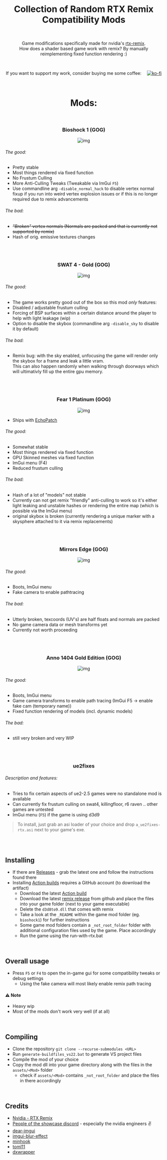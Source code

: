 <h1 align="center">Collection of Random RTX Remix Compatibility Mods</h1>

<br>

<div align="center" markdown="1"> 

Game modifications specifically made for nvidia's [rtx-remix](https://github.com/NVIDIAGameWorks/rtx-remix).  
How does a shader based game work with remix? By manually reimplementing fixed function rendering :) 

<br>

If you want to support my work, consider buying me some coffee: &ensp;&ensp;[![ko-fi](https://xoxor4d.github.io/assets/img/social/kofi.png)](https://ko-fi.com/xoxor4d)
</div>

<br>



<div align="center" markdown="1"> 

# Mods:
<br>

</div>

<div align="center" markdown="1"> 

### Bioshock 1 (GOG)  
![img](.github/img/01.png)

</div>

###### The good:  
- Pretty stable
- Most things rendered via fixed function
- No Frustum Culling
- More Anti-Culling Tweaks (Tweakable via ImGui `F5`)
- Use commandline arg `-disable_normal_hack` to disable vertex normal fixup if you run into weird vertex explosion issues or if this is no longer required due to remix advancements

###### The bad:
- ~~_"Broken"_ vertex normals (Normals are packed and that is currently not supported by remix)~~
- Hash of orig. emissive textures changes

<br>
<br>

<div align="center" markdown="1"> 

### SWAT 4 - Gold (GOG)  
![img](.github/img/swat4.jpg)

</div>

###### The good:  
- The game works pretty good out of the box so this mod _only_ features:
- Disabled / adjustable frustum culling
- Forcing of BSP surfaces within a certain distance around the player to help with light leakage (wip)
- Option to disable the skybox (commandline arg `-disable_sky` to disable it by default)

###### The bad:
- Remix bug: with the sky enabled, unfocusing the game will render only the skybox for a frame and leak a little vram.  
This can also happen randomly when walking through doorways which will ultimativly fill up the entire gpu memory.

<br>
<br>

<div align="center" markdown="1"> 

### Fear 1 Platinum (GOG)  
![img](.github/img/fear1.jpg)

</div>

- Ships with [EchoPatch](https://github.com/Wemino/EchoPatch)

###### The good:  
- Somewhat stable
- Most things rendered via fixed function
- GPU Skinned meshes via fixed function
- ImGui menu (F4)
- Reduced frustum culling

###### The bad:
- Hash of a lot of "models" not stable
- Currently can not get remix "friendly" anti-culling to work so it's either light leaking and unstable hashes or rendering the entire map (which is possible via the ImGui menu)
- original skybox is broken (currently rendering a unique marker with a skysphere attached to it via remix replacements)

<br>
<br>

<div align="center" markdown="1"> 

### Mirrors Edge (GOG)  
![img](.github/img/mirrorsedge.jpg)

</div>


###### The good:  
- Boots, ImGui menu
- Fake camera to enable pathtracing

###### The bad:
- Utterly broken, texcoords (UV's) are half floats and normals are packed
- No game camera data or mesh transforms yet
- Currently not worth proceeding 

<br>
<br>

<div align="center" markdown="1"> 

### Anno 1404 Gold Edition (GOG)  
![img](.github/img/anno1404.jpg)

</div>

###### The good:  
- Boots, ImGui menu
- Game camera transforms to enable path tracing (ImGui F5 -> enable fake cam (temporary name))
- Fixed function rendering of models (incl. dynamic models)

###### The bad:
- still very broken and very WIP

<br>
<br>

<div align="center" markdown="1"> 

### ue2fixes

</div>

###### Description and features:
- Tries to fix certain aspects of ue2-2.5 games were no standalone mod is available
- Can currently fix frustum culling on swat4, killingfloor, r6 raven .. other games are untested
- ImGui menu (`F5`) if the game is using d3d9

> To install, just grab an asi loader of your choice and drop `a_ue2fixes-rtx.asi` next to your game's exe.  


<br>
<br>

## Installing
- If there are [Releases](https://github.com/xoxor4d/remix-comp-projects/releases) - grab the latest one and follow the instructions found there
- Installing [Action builds](https://github.com/xoxor4d/remix-comp-projects/actions) requires a GitHub account (to download the artifact)
  - Download the latest [Action build](https://github.com/xoxor4d/remix-comp-projects/actions)
  - Download the latest [remix release](https://github.com/NVIDIAGameWorks/rtx-remix/tags) from github and place the files into your game folder (next to your game executable)
  - Delete the `d3d8to9.dll` that comes with remix
  - Take a look at the `_README` within the game mod folder (eg. `bioshock1`) for further instructions
  - Some game mod folders contain a `_not_root_folder` folder with additional configuration files used by the game. Place accordingly
  - Run the game using the run-with-rtx.bat

<br>

## Overall usage
- Press `F5` or `F4` to open the in-game gui for some compatibility tweaks or debug settings
  - Using the fake camera will most likely enable remix path tracing

#### ⚠️ Note

- Heavy wip
- Most of the mods don't work very well (if at all) 

<br>

## Compiling
- Clone the repository `git clone --recurse-submodules <URL>`
- Run `generate-buildfiles_vs22.bat` to generate VS project files
- Compile the mod of your choice
- Copy the mod dll into your game directory along with the files in the `assets/<Mod>` folder
  - check if `assets/<Mod>` contains `_not_root_folder` and place the files in there accordingly

<br>

##  Credits
- [Nvidia - RTX Remix](https://github.com/NVIDIAGameWorks/rtx-remix)
- [People of the showcase discord](https://discord.gg/j6sh7JD3v9) - especially the nvidia engineers ✌️
- [dear-imgui](https://github.com/ocornut/imgui)
- [imgui-blur-effect](https://github.com/3r4y/imgui-blur-effect)
- [minhook](https://github.com/TsudaKageyu/minhook)
- [toml11](https://github.com/ToruNiina/toml11)
- [dxwrapper](https://github.com/elishacloud/dxwrapper)